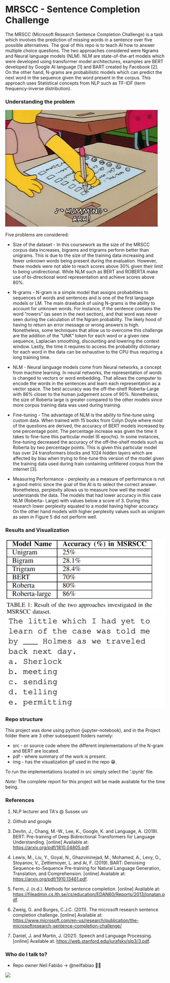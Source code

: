 # MRSCC - Sentence Completion Challenge #

The MRSCC (Microsoft Research Sentence Completion Challenge) is a task which involves the prediction of missing words in a sentence over five possible alternatives. The goal of this repo is to teach AI how to answer multiple choice questions. The two approaches considered were Ngrams and Neural language models (NLM). NLM are state-of-the-art models which were developed using transformer model architectures, examples are BERT developed by Google AI language [1] and BART created by Facebook [2]. On the other hand, N-grams are probabilistic models which can predict the next word in the sequence given the word present in the corpus. This approach uses Statistical concepts from NLP such as TF-IDF (term frequency-inverse distribution).

### Understanding the problem ###

![alt-text-1](/Project/img/the-simpsons-qa2.gif)

Five problems are considered: 

* Size of the dataset - In this coursework as the size of the MRSCC corpus data increases, bigrams and trigrams perform better than unigrams. This is due to the size of the training data increasing and fewer unknown words being present during the evaluation. However, these models were not able to reach scores above 30% given their limit to being unidirectional. While NLM such as BERT and ROBERTA make use of bi-directional word representation and achieve scores above 80%.

* N-grams - N-gram is a simple model that assigns probabilities to sequences of words and sentences and is one of the first language models or LM. The main drawback of using N-grams is the ability to account for unknown words. For instance, if the sentence contains the word ”rowers” (as seen in the next section), and that word was never seen during the calculation of the Ngram probability. The likely hood of having to return an error message or wrong answers is high. Nonetheless, some techniques that allow us to overcome this challenge are the addition of the ”UNK” token for each word or a given new sequence, Laplacian smoothing, discounting and lowering the context window. Lastly, the time it requires to access the probability dictionary for each word in the data can be exhaustive to the CPU thus requiring a long training time.

* NLM - Neural language models come from Neural networks, a concept from machine learning. In neural networks, the representation of words is changed to vectors or word embedding. That allows the computer to encode the words in the sentences and learn each representation as a vector space. The best accuracy was the off-the-shelf Roberta-Large with 86% closer to the human judgement score of 90%. Nonetheless, the size of Roberta large is greater compared to the other models since more corpus training data was used during training.

* Fine-tuning -  The advantage of NLM is the ability to fine-tune using custom data. When trained with 15 books from Colyn Doyle where most of the questions are derived, the accuracy of BERT models increased by one percentage point. The percentage increase was given the time it takes to fine-tune this particular model (6 epochs). In some instances, fine-tuning decreased the accuracy of the off-the-shelf models such as Roberta by two percentage points. This is given this particular model has over 24 transformers blocks and 1024 hidden layers which are affected by bias when trying to fine-tune this version of the model given the training data used during train containing unfiltered corpus from the internet [3].

* Measuring Performance - perplexity as a measure of performance is not a good metric since the goal of the AI is to select the correct answer. Nonetheless, perplexity allows us to measure how well the model understands the data. The models that had lower accuracy in this case NLM (Roberta- Large) with values below a score of 3. During this research lower perplexity equated to a model having higher accuracy. On the other hand models with higher perplexity values such as unigram as seen in Figure 5 did not perform well.

### Results and Visualization ###

<img src=/Project/img/res1.png width="550" />

<img src=/Project/img/sent1.png width="550" />


### Repo structure ###

This project was done using python (jupyter-notebook), and in the Project folder there are 3 other subsequent folders namely:

* src - or source code where the different implementations of the N-gram and BERT are located. 
* pdf - where summary of the work is present. 
* img - has the visualization gif used in the repo 😁.

To run the implementations located in src simply select the '.ipynb' file. 

*Note:* The complete report for this project will be made avaliable for the time being.

### References ###

1. NLP lecturer and TA's @ Sussex uni

2. Github and google

3. Devlin, J., Chang, M.-W., Lee, K., Google, K. and Language, A. (2019). BERT: Pre-training of Deep Bidirectional Transformers for Language Understanding. [online] Available at: https://arxiv.org/pdf/1810.04805.pdf.

4. Lewis, M., Liu, Y., Goyal, N., Ghazvininejad, M., Mohamed, A., Levy, O., Stoyanov, V., Zettlemoyer, L. and Ai, F. (2019). BART: Denoising Sequence-to-Sequence Pre-training for Natural Language Generation, Translation, and Comprehension. [online] Available at: https://arxiv.org/pdf/1910.13461.pdf.

5. Ferm, J. (n.d.). Methods for sentence completion. [online] Available at: https://fileadmin.cs.lth.se/cs/education/EDAN60/Reports/2013/jonatan.pdf.

6. Zweig, G. and Burges, C.J.C. (2011). The microsoft research sentence completion challenge. [online] Available at: https://www.microsoft.com/en-us/research/publication/the-microsoftresearch-sentence-completion-challenge/

7. Daniel, J. and Martin, J. (2021). Speech and Language Processing. [online] Available at: https://web.stanford.edu/jurafsky/slp3/3.pdf.


### Who do I talk to? ###

* Repo owner Neil Fabião -> @neilfabiao ✌🏾

![](https://komarev.com/ghpvc/?username=neilNLP120&color=blue)
